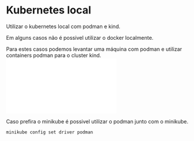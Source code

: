 # Kubernetes local

Utilizar o kubernetes local com podman e kind.

Em alguns casos não é possivel utilizar o docker localmente.

Para estes casos podemos levantar uma máquina com podman e utilizar containers podman para o cluster kind.
![Maiores detalhes aqui](/kind/commands.txt)




Caso prefira o minikube é possivel utilizar o podman junto com o minikube.
```
minikube config set driver podman
```
